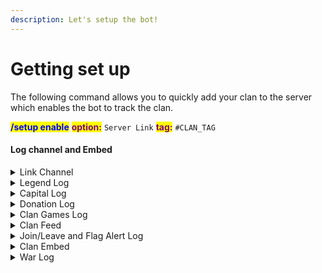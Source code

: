 ```yaml
---
description: Let's setup the bot!
---
```


# Getting set up

The following command allows you to quickly add your clan to the server which enables the bot to track the clan.

<mark style="color:blue;">**/setup enable**</mark> <mark style="color:purple;">**option:**</mark> `Server Link` <mark style="color:purple;">**tag:**</mark> `#CLAN_TAG` &#x20;

#### Log channel and Embed

<details>

<summary>Link Channel</summary>

Allows you to link a clan to a channel. (one clan per channel)

<mark style="color:blue;">**/setup enable**</mark> <mark style="color:purple;">**option:**</mark> Channel `Link` <mark style="color:purple;">**tag:**</mark> `#CLAN_TAG` &#x20;

* [x] This link enables you to run commands without entering or selecting a clan tag.
* [x] You can repeat the process to link the clan in multiple channels.&#x20;

</details>

<details>

<summary>Legend Log</summary>

Posts daily legend attack summary of the day.

<mark style="color:blue;">**/setup enable**</mark> <mark style="color:purple;">**option:**</mark> `Legend Log` <mark style="color:purple;">**tag:**</mark> `#CLAN_TAG` &#x20;

</details>

<details>

<summary>Capital Log</summary>

Posts Capital Raid and Contribution summary at the end of the Raid.

<mark style="color:blue;">**/setup enable**</mark> <mark style="color:purple;">**option:**</mark> `Capital Log` <mark style="color:purple;">**tag:**</mark> `#CLAN_TAG` &#x20;

</details>

<details>

<summary>Donation Log</summary>

Posts an update whenever someone donates or receives troops.

<mark style="color:blue;">**/setup enable**</mark> <mark style="color:purple;">**option:**</mark> `Donation Log` <mark style="color:purple;">**tag:**</mark> `#CLAN_TAG` &#x20;

* [x] Set the frequency of the donation (**Daily/Weekly/Monthly** or Continuous)

</details>

<details>

<summary>Clan Games Log</summary>

It posts a leaderboard at the beginning of the Clan Games and then keeps updating it throughout the week.&#x20;

<mark style="color:blue;">**/setup enable**</mark> <mark style="color:purple;">**option:**</mark> `Clan Games` <mark style="color:purple;">**tag:**</mark> `#CLAN_TAG` &#x20;

</details>

<details>

<summary>Clan Feed</summary>

Clan Feed is a feature that automatically posts in-game events in a channel.&#x20;

<mark style="color:blue;">**/setup enable**</mark> <mark style="color:purple;">**option:**</mark> `Clan Feed` <mark style="color:purple;">**tag:**</mark> `#CLAN_TAG` &#x20;

* [x] Town hall upgrade
* [x] War preference change
* [x] Player name change
* [x] Capital league change&#x20;
* [x] Clan War League change
* [x] Clan level up

</details>

<details>

<summary>Join/Leave and Flag Alert Log</summary>

Keeps a log of new members joining and leaving. Also, it notifies you when a flagged or banned player joins your clan.

<mark style="color:blue;">**/setup enable**</mark> <mark style="color:purple;">**option:**</mark> `Join/Leave Log` <mark style="color:purple;">**tag:**</mark> `#CLAN_TAG`  \
\
After executing the command, you'll be asked to select a role for the flag notification.&#x20;

</details>

<details>

<summary>Clan Embed</summary>

Clan embed is for showcasing your clans in a public channel.

<mark style="color:blue;">**/setup enable**</mark> <mark style="color:purple;">**option:**</mark> `Clan Embed` <mark style="color:purple;">**tag:**</mark> `#CLAN_TAG` &#x20;

</details>

<details>

<summary>War Log</summary>

Posts an Embed for each war and keeps updating it throughout the war and at the end it posts a list of missed attacks.

<mark style="color:blue;">**/setup enable**</mark> <mark style="color:purple;">**option:**</mark> `War Log` <mark style="color:purple;">**tag:**</mark> `#CLAN_TAG` &#x20;

</details>
